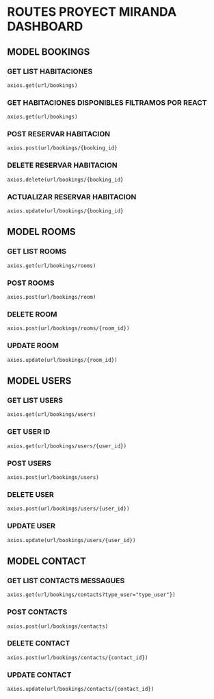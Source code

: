 # ROUTES PROYECT MIRANDA DASHBOARD

## MODEL BOOKINGS
### GET  LIST HABITACIONES 

```axios.get(url/bookings)```
### GET HABITACIONES DISPONIBLES FILTRAMOS POR REACT
```axios.get(url/bookings) ```
### POST RESERVAR HABITACION
```axios.post(url/bookings/{booking_id}```   

### DELETE RESERVAR HABITACION
```axios.delete(url/bookings/{booking_id}```
### ACTUALIZAR RESERVAR HABITACION
```axios.update(url/bookings/{booking_id}```

## MODEL ROOMS
### GET  LIST ROOMS 
```axios.get(url/bookings/rooms)```
### POST  ROOMS 
```axios.post(url/bookings/room)```
### DELETE  ROOM 
```axios.post(url/bookings/rooms/{room_id})```
### UPDATE ROOM
```axios.update(url/bookings/{room_id})```


## MODEL USERS
### GET  LIST USERS
```axios.get(url/bookings/users)```
### GET   USER ID
```axios.get(url/bookings/users/{user_id})```
### POST  USERS
```axios.post(url/bookings/users)```
### DELETE  USER
```axios.post(url/bookings/users/{user_id})```
### UPDATE USER
```axios.update(url/bookings/users/{user_id})```


## MODEL CONTACT
### GET  LIST CONTACTS MESSAGUES
```axios.get(url/bookings/contacts?type_user="type_user"})```
### POST  CONTACTS
```axios.post(url/bookings/contacts)```
### DELETE  CONTACT
```axios.post(url/bookings/contacts/{contact_id})```
### UPDATE CONTACT
```axios.update(url/bookings/contacts/{contact_id})```